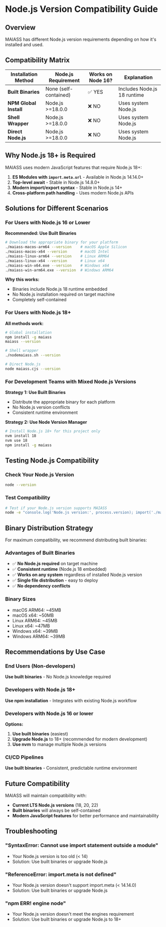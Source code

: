 # Node.js Version Compatibility Guide

## Overview

MAIASS has different Node.js version requirements depending on how it's installed and used.

## Compatibility Matrix

| Installation Method | Node.js Requirement | Works on Node 16? | Explanation |
|-------------------|-------------------|------------------|-------------|
| **Built Binaries** | None (self-contained) | ✅ YES | Includes Node.js 18 runtime |
| **NPM Global Install** | Node.js >=18.0.0 | ❌ NO | Uses system Node.js |
| **Shell Wrapper** | Node.js >=18.0.0 | ❌ NO | Uses system Node.js |
| **Direct Node.js** | Node.js >=18.0.0 | ❌ NO | Uses system Node.js |

## Why Node.js 18+ is Required

MAIASS uses modern JavaScript features that require Node.js 18+:

1. **ES Modules with `import.meta.url`** - Available in Node.js 14.14.0+
2. **Top-level await** - Stable in Node.js 14.8.0+
3. **Modern import/export syntax** - Stable in Node.js 14+
4. **Cross-platform path handling** - Uses modern Node.js APIs

## Solutions for Different Scenarios

### For Users with Node.js 16 or Lower

**Recommended: Use Built Binaries**
```bash
# Download the appropriate binary for your platform
./maiass-macos-arm64 --version    # macOS Apple Silicon
./maiass-macos-x64 --version      # macOS Intel
./maiass-linux-arm64 --version    # Linux ARM64
./maiass-linux-x64 --version      # Linux x64
./maiass-win-x64.exe --version    # Windows x64
./maiass-win-arm64.exe --version  # Windows ARM64
```

**Why this works:**
- Binaries include Node.js 18 runtime embedded
- No Node.js installation required on target machine
- Completely self-contained

### For Users with Node.js 18+

**All methods work:**
```bash
# Global installation
npm install -g maiass
maiass --version

# Shell wrapper
./nodemaiass.sh --version

# Direct Node.js
node maiass.cjs --version
```

### For Development Teams with Mixed Node.js Versions

**Strategy 1: Use Built Binaries**
- Distribute the appropriate binary for each platform
- No Node.js version conflicts
- Consistent runtime environment

**Strategy 2: Use Node Version Manager**
```bash
# Install Node.js 18+ for this project only
nvm install 18
nvm use 18
npm install -g maiass
```

## Testing Node.js Compatibility

### Check Your Node.js Version
```bash
node --version
```

### Test Compatibility
```bash
# Test if your Node.js version supports MAIASS
node -e "console.log('Node.js version:', process.version); import('./maiass.mjs').then(() => console.log('✅ Compatible')).catch(e => console.log('❌ Not compatible:', e.message))"
```

## Binary Distribution Strategy

For maximum compatibility, we recommend distributing built binaries:

### Advantages of Built Binaries
- ✅ **No Node.js required** on target machine
- ✅ **Consistent runtime** (Node.js 18 embedded)
- ✅ **Works on any system** regardless of installed Node.js version
- ✅ **Single file distribution** - easy to deploy
- ✅ **No dependency conflicts**

### Binary Sizes
- macOS ARM64: ~45MB
- macOS x64: ~50MB  
- Linux ARM64: ~45MB
- Linux x64: ~47MB
- Windows x64: ~39MB
- Windows ARM64: ~39MB

## Recommendations by Use Case

### End Users (Non-developers)
**Use built binaries** - No Node.js knowledge required

### Developers with Node.js 18+
**Use npm installation** - Integrates with existing Node.js workflow

### Developers with Node.js 16 or lower
**Options:**
1. **Use built binaries** (easiest)
2. **Upgrade Node.js** to 18+ (recommended for modern development)
3. **Use nvm** to manage multiple Node.js versions

### CI/CD Pipelines
**Use built binaries** - Consistent, predictable runtime environment

## Future Compatibility

MAIASS will maintain compatibility with:
- **Current LTS Node.js versions** (18, 20, 22)
- **Built binaries** will always be self-contained
- **Modern JavaScript features** for better performance and maintainability

## Troubleshooting

### "SyntaxError: Cannot use import statement outside a module"
- Your Node.js version is too old (< 14)
- Solution: Use built binaries or upgrade Node.js

### "ReferenceError: import.meta is not defined"
- Your Node.js version doesn't support import.meta (< 14.14.0)
- Solution: Use built binaries or upgrade Node.js

### "npm ERR! engine node"
- Your Node.js version doesn't meet the engines requirement
- Solution: Use built binaries or upgrade Node.js to 18+
